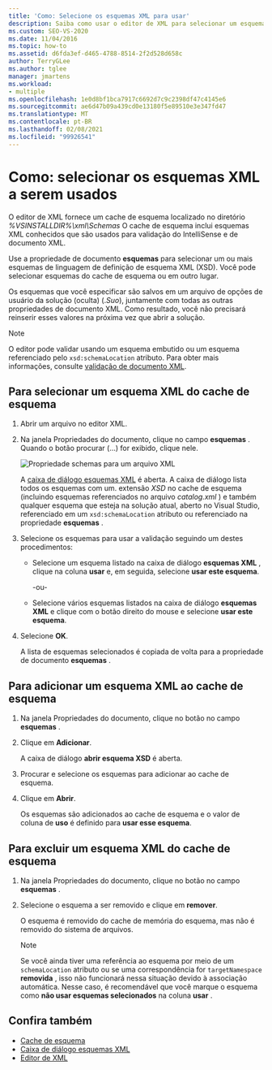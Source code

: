 ```yaml
---
title: 'Como: Selecione os esquemas XML para usar'
description: Saiba como usar o editor de XML para selecionar um esquema XML do cache de esquema que inclui esquemas XML bem conhecidos usados para IntelliSense e validação de documento XML.
ms.custom: SEO-VS-2020
ms.date: 11/04/2016
ms.topic: how-to
ms.assetid: d6fda3ef-d465-4788-8514-2f2d528d658c
author: TerryGLee
ms.author: tglee
manager: jmartens
ms.workload:
- multiple
ms.openlocfilehash: 1e0d8bf1bca7917c6692d7c9c2398df47c4145e6
ms.sourcegitcommit: ae6d47b09a439cd0e13180f5e89510e3e347fd47
ms.translationtype: MT
ms.contentlocale: pt-BR
ms.lasthandoff: 02/08/2021
ms.locfileid: "99926541"
---
```

# <a name="how-to-select-the-xml-schemas-to-use"></a>Como: selecionar os esquemas XML a serem usados

O editor de XML fornece um cache de esquema localizado no diretório *%VSINSTALLDIR%\xml\Schemas* O cache de esquema inclui esquemas XML conhecidos que são usados para validação do IntelliSense e de documento XML.

Use a propriedade de documento **esquemas** para selecionar um ou mais esquemas de linguagem de definição de esquema XML (XSD). Você pode selecionar esquemas do cache de esquema ou em outro lugar.

Os esquemas que você especificar são salvos em um arquivo de opções de usuário da solução (oculta) (.*Suo*), juntamente com todas as outras propriedades de documento XML. Como resultado, você não precisará reinserir esses valores na próxima vez que abrir a solução.

> [!NOTE]
> O editor pode validar usando um esquema embutido ou um esquema referenciado pelo `xsd:schemaLocation` atributo. Para obter mais informações, consulte [validação de documento XML](../xml-tools/xml-document-validation.md).

## <a name="to-select-an-xml-schema-from-the-schema-cache"></a>Para selecionar um esquema XML do cache de esquema

1. Abrir um arquivo no editor XML.

2. Na janela Propriedades do documento, clique no campo **esquemas** . Quando o botão procurar (...) for exibido, clique nele.

   ![Propriedade schemas para um arquivo XML](media/properties-schemas.png)

   A [caixa de diálogo esquemas XML](xml-schemas-dialog-box.md) é aberta. A caixa de diálogo lista todos os esquemas com um. extensão *XSD* no cache de esquema (incluindo esquemas referenciados no arquivo *catalog.xml* ) e também qualquer esquema que esteja na solução atual, aberto no Visual Studio, referenciado em um `xsd:schemaLocation` atributo ou referenciado na propriedade **esquemas** .

3. Selecione os esquemas para usar a validação seguindo um destes procedimentos:

   - Selecione um esquema listado na caixa de diálogo **esquemas XML** , clique na coluna **usar** e, em seguida, selecione **usar este esquema**.

     -ou-

   - Selecione vários esquemas listados na caixa de diálogo **esquemas XML** e clique com o botão direito do mouse e selecione **usar este esquema**.

4. Selecione **OK**.

   A lista de esquemas selecionados é copiada de volta para a propriedade de documento **esquemas** .

## <a name="to-add-an-xml-schema-to-the-schema-cache"></a>Para adicionar um esquema XML ao cache de esquema

1. Na janela Propriedades do documento, clique no botão no campo **esquemas** .

2. Clique em **Adicionar**.

   A caixa de diálogo **abrir esquema XSD** é aberta.

3. Procurar e selecione os esquemas para adicionar ao cache de esquema.

4. Clique em **Abrir**.

   Os esquemas são adicionados ao cache de esquema e o valor de coluna de **uso** é definido para **usar esse esquema**.

## <a name="to-delete-an-xml-schema-from-the-schema-cache"></a>Para excluir um esquema XML do cache de esquema

1. Na janela Propriedades do documento, clique no botão no campo **esquemas** .

2. Selecione o esquema a ser removido e clique em **remover**.

   O esquema é removido do cache de memória do esquema, mas não é removido do sistema de arquivos.

   > [!NOTE]
   > Se você ainda tiver uma referência ao esquema por meio de um `schemaLocation` atributo ou se uma correspondência for `targetNamespace` **removida** , isso não funcionará nessa situação devido à associação automática. Nesse caso, é recomendável que você marque o esquema como **não usar esquemas selecionados** na coluna **usar** .

## <a name="see-also"></a>Confira também

- [Cache de esquema](../xml-tools/schema-cache.md)
- [Caixa de diálogo esquemas XML](../xml-tools/xml-schemas-dialog-box.md)
- [Editor de XML](../xml-tools/xml-editor.md)
